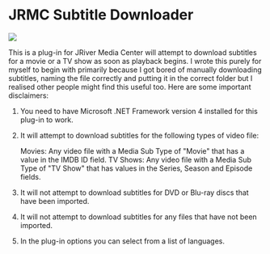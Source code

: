 # JRMC Subtitle Downloader #

<a href="http://pahunt.no-ip.org:8081/viewType.html?buildTypeId=JRMCSubtitleDownloader_BuildPlugIn&guest=1">
	<img src="http://pahunt.no-ip.org:8081/app/rest/builds/buildType:(id:JRMCSubtitleDownloader_BuildPlugIn)/statusIcon"/>
</a>

This is a plug-in for JRiver Media Center will attempt to download subtitles for a movie or a TV show as soon as playback begins. I wrote this purely for myself to begin with primarily because I got bored of manually downloading subtitles, naming the file correctly and putting it in the correct folder but I realised other people might find this useful too. Here are some important disclaimers:

1. You need to have Microsoft .NET Framework version 4 installed for this plug-in to work.
2. It will attempt to download subtitles for the following types of video file:

   Movies: Any video file with a Media Sub Type of "Movie" that has a value in the IMDB ID field.
   TV Shows: Any video file with a Media Sub Type of "TV Show" that has values in the Series, Season and Episode fields.

3. It will not attempt to download subtitles for DVD or Blu-ray discs that have been imported.
4. It will not attempt to download subtitles for any files that have not been imported.
5. In the plug-in options you can select from a list of languages.
